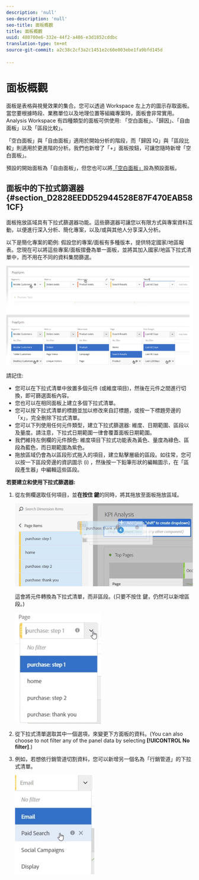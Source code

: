 ```yaml
---
description: 'null'
seo-description: 'null'
seo-title: 面板概觀
title: 面板概觀
uuid: 480700e6-332e-44f2-a486-e3d1852cddbc
translation-type: tm+mt
source-git-commit: a2c38c2cf3a2c1451e2c60e003ebe1fa9bfd145d

---
```



# 面板概觀

面板是表格與視覺效果的集合。您可以透過 Workspace 左上方的圖示存取面板。當您要根據時段、業務單位以及地理位置等組織專案時，面板會非常實用。Analysis Workspace 有四種類型的面板可供使用: 「空白面板」、「歸因」、「自由面板」以及「區段比較」。

「空白面板」與「自由面板」適用於開始分析的階段，而「歸因 IQ」與「區段比較」則適用於更進階的分析。我們也新增了「+」面板按鈕，可讓您隨時新增「空白面板」。

預設的開始面板為「自由面板」，但您也可以將[「空白面板」](../../../analyze/analysis-workspace/c-panels/blank-panel.md#concept_B0AD924A792F4166B13448AC253CE7E2)設為預設面板。

## 面板中的下拉式篩選器 {#section_D2828EEDD52944528E87F470EAB581CF}

面板拖放區域具有下拉式篩選器功能。這些篩選器可讓您以有限方式與專案資料互動，以便進行深入分析、簡化專案，以及/或與其他人分享深入分析。

以下是簡化專案的範例: 假設您的專案/面板有多種版本，提供特定國家/地區報表。您現在可以將這些專案/面板摺疊為單一面板，並將其加入國家/地區下拉式清單中，而不用在不同的資料集間篩選。

![](assets/dropdowns.png)

請記住:

* 您可以在下拉式清單中放置多個元件 (或維度項目)，然後在元件之間進行切換，即可篩選面板內容。
* 您也可以在相同面板上建立多個下拉式清單。
* 您可以按下拉式清單的標題並加以修改來自訂標題，或按一下標題旁邊的「x」，完全刪除下拉式清單。
* 您可以下列使用任何元件類型，建立下拉式篩選器: 維度、日期範圍、區段以及量度。請注意，下拉式日期範圍一律會覆蓋面板日期範圍。
* 我們維持左側欄的元件顏色: 維度項目下拉式功能表為黃色、量度為綠色、區段為藍色，而日期範圍為紫色。
* 拖放區域仍會為以區段形式拖入的項目，建立點擊層級的區段。如往常，您可以按一下區段旁邊的資訊圖示 (i) ，然後按一下鉛筆形狀的編輯圖示，在「區段產生器」中編輯這些區段。

**若要建立和使用下拉式篩選器:**

1. 從左側欄選取任何項目，並&#x200B;**在按住   鍵**&#x200B;的同時，將其拖放至面板拖放區域。

   ![](assets/create_dropdown.png)

   這會將元件轉換為下拉式清單，而非區段。(只要不按住   鍵，仍然可以新增區段。)

   ![](assets/dropdown.png)

1. 從下拉式清單選取其中一個選項，來變更下方面板的資料。(You can also choose to not filter any of the panel data by selecting **[!UICONTROL No filter]**.)
1. 例如，若想依行銷管道切割資料，您可以新增另一個名為「行銷管道」的下拉式清單。

   ![](assets/mc_dropdown.png)

